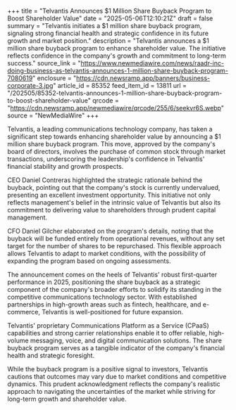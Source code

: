 +++
title = "Telvantis Announces $1 Million Share Buyback Program to Boost Shareholder Value"
date = "2025-05-06T12:10:21Z"
draft = false
summary = "Telvantis initiates a $1 million share buyback program, signaling strong financial health and strategic confidence in its future growth and market position."
description = "Telvantis announces a $1 million share buyback program to enhance shareholder value. The initiative reflects confidence in the company's growth and commitment to long-term success."
source_link = "https://www.newmediawire.com/news/raadr-inc-doing-business-as-telvantis-announces-1-million-share-buyback-program-7080619"
enclosure = "https://cdn.newsramp.app/banners/business-corporate-3.jpg"
article_id = 85352
feed_item_id = 13811
url = "/202505/85352-telvantis-announces-1-million-share-buyback-program-to-boost-shareholder-value"
qrcode = "https://cdn.newsramp.app/newmediawire/qrcode/255/6/seekvr6S.webp"
source = "NewMediaWire"
+++

<p>Telvantis, a leading communications technology company, has taken a significant step towards enhancing shareholder value by announcing a $1 million share buyback program. This move, approved by the company's board of directors, involves the purchase of common stock through market transactions, underscoring the leadership's confidence in Telvantis' financial stability and growth prospects.</p><p>CEO Daniel Contreras highlighted the strategic rationale behind the buyback, pointing out that the company's stock is currently undervalued, presenting an excellent investment opportunity. This initiative not only reflects management's belief in the intrinsic value of Telvantis but also its commitment to delivering value to shareholders through prudent capital management.</p><p>CFO Daniel Gilcher elaborated on the program's details, noting that the buyback will be funded entirely from operational revenues, without any set target for the number of shares to be repurchased. This flexible approach allows Telvantis to adapt to market conditions, with the possibility of expanding the program based on ongoing assessments.</p><p>The announcement comes on the heels of Telvantis' robust first-quarter performance in 2025, positioning the share buyback as a strategic component of the company's broader efforts to solidify its standing in the competitive communications technology sector. With established partnerships in high-growth areas such as fintech, healthcare, and e-commerce, Telvantis is well-positioned for future expansion.</p><p>Telvantis' proprietary Communications Platform as a Service (CPaaS) capabilities and strong carrier relationships enable it to offer reliable, high-volume messaging, voice, and digital communication solutions. The share buyback program serves as a tangible indicator of the company's financial health and strategic foresight.</p><p>While the buyback program is a positive signal to investors, Telvantis cautions that outcomes may vary due to market conditions and competitive dynamics. This prudent acknowledgment reflects the company's realistic approach to navigating the uncertainties of the market while striving for long-term growth and shareholder value.</p>